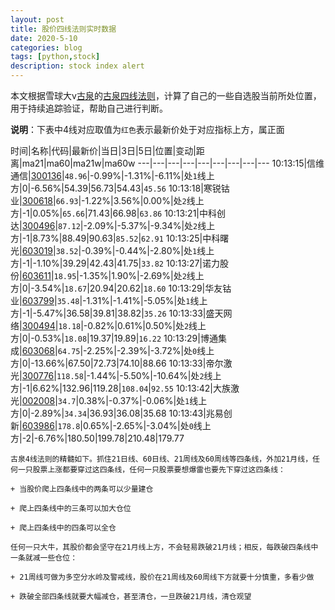 ```yaml
---
layout: post
title: 股价四线法则实时数据
date: 2020-5-10
categories: blog
tags: [python,stock]
description: stock index alert
---
```



本文根据雪球大v[古泉](https://xueqiu.com/u/7148646888)的[古泉四线法则](https://xueqiu.com/7148646888/130498192)，计算了自己的一些自选股当前所处位置，用于持续追踪验证，帮助自己进行判断。

**说明**：下表中4线对应取值为`红色`表示最新价处于对应指标上方，属正面

时间|名称|代码|最新价|当日|3日|5日|位置|变动|距离|ma21|ma60|ma21w|ma60w
---|---|---|---|---|---|---|---|---
10:13:15|信维通信|[300136](https://xueqiu.com/S/SZ300136)|`48.96`|-0.99%|-1.31%|-6.11%|处`1`线上方|0|-6.56%|54.39|56.73|54.43|`45.56`
10:13:18|寒锐钴业|[300618](https://xueqiu.com/S/SZ300618)|`66.93`|-1.22%|3.56%|0.00%|处`2`线上方|-1|0.05%|`65.66`|71.43|66.98|`63.86`
10:13:21|中科创达|[300496](https://xueqiu.com/S/SZ300496)|`87.12`|-2.09%|-5.37%|-9.34%|处`2`线上方|-1|8.73%|88.49|90.63|`85.52`|`62.91`
10:13:25|中科曙光|[603019](https://xueqiu.com/S/SH603019)|`38.52`|-0.39%|-0.44%|-2.80%|处`1`线上方|-1|-1.10%|39.29|42.43|41.75|`33.82`
10:13:27|诺力股份|[603611](https://xueqiu.com/S/SH603611)|`18.95`|-1.35%|1.90%|-2.69%|处`2`线上方|0|-3.54%|`18.67`|20.94|20.62|`18.60`
10:13:29|华友钴业|[603799](https://xueqiu.com/S/SH603799)|`35.48`|-1.31%|-1.41%|-5.05%|处`1`线上方|-1|-5.47%|36.58|39.81|38.82|`35.26`
10:13:33|盛天网络|[300494](https://xueqiu.com/S/SZ300494)|`18.18`|-0.82%|0.61%|0.50%|处`2`线上方|0|-0.53%|`18.08`|19.37|19.89|`16.22`
10:13:29|博通集成|[603068](https://xueqiu.com/S/SH603068)|`64.75`|-2.25%|-2.39%|-3.72%|处`0`线上方|0|-13.66%|67.50|72.73|74.10|88.66
10:13:33|帝尔激光|[300776](https://xueqiu.com/S/SZ300776)|`118.58`|-1.44%|-5.50%|-10.64%|处`2`线上方|-1|6.62%|132.96|119.28|`108.04`|`92.55`
10:13:42|大族激光|[002008](https://xueqiu.com/S/SZ002008)|`34.7`|0.38%|-0.37%|-0.06%|处`1`线上方|0|-2.89%|`34.34`|36.93|36.08|35.68
10:13:43|兆易创新|[603986](https://xueqiu.com/S/SH603986)|`178.8`|0.65%|-2.65%|-3.04%|处`0`线上方|-2|-6.76%|180.50|199.78|210.48|179.77

```
古泉4线法则的精髓如下。抓住21日线、60日线、21周线及60周线等四条线，外加21月线，任何一只股票上涨都要穿过这四条线，任何一只股票要想爆雷也要先下穿过这四条线：

+ 当股价爬上四条线中的两条可以少量建仓

+ 爬上四条线中的三条可以加大仓位

+ 爬上四条线中的四条可以全仓

任何一只大牛，其股价都会坚守在21月线上方，不会轻易跌破21月线；相反，每跌破四条线中一条就减一些仓位：

+ 21周线可做为多空分水岭及警戒线，股价在21周线及60周线下方就要十分慎重，多看少做

+ 跌破全部四条线就要大幅减仓，甚至清仓，一旦跌破21月线，清仓观望
```